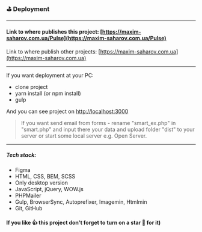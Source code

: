 
### ⛳️ Deployment

***
[//]: <> (This is a comment, it will not be included)

#### Link to where publishes this project: [https://maxim-saharov.com.ua/Pulse](https://maxim-saharov.com.ua/Pulse)

Link to where publish other projects: [https://maxim-saharov.com.ua](https://maxim-saharov.com.ua)

***

[//]: <> (
как что то добавить в маркдаун
https://habr.com/ru/post/649363/
тут просто что то пишем и потом копируем сердечки и т.д.
https://lingojam.com/FancyLetters
https://gist.github.com/rxaviers/7360908
https://dillinger.io/
)

If you want deployment at your PC:

* clone project
* yarn install (or npm install)
* gulp

And you can see project on [http://localhost:3000](http://localhost:3000 )

> If you want send email from forms - rename "smart_ex.php" in "smart.php" and input there your data and upload folder "dist" to your server or start some local server e.g. Open Server.

***

##### Tech stack:

* Figma
* HTML, CSS, BEM, SCSS
* Only desktop version
* JavaScript, jQuery, WOW.js
* PHPMailer
* Gulp, BrowserSync, Autoprefixer, Imagemin, Htmlmin
* Git, GitHub

#### If you like 👍 this project don't forget to turn on a star 💛 for it)
